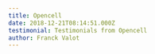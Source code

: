 ```yaml
---
title: Opencell
date: 2018-12-21T08:14:51.000Z
testimonial: Testimonials from Opencell
author: Franck Valot
---
```

